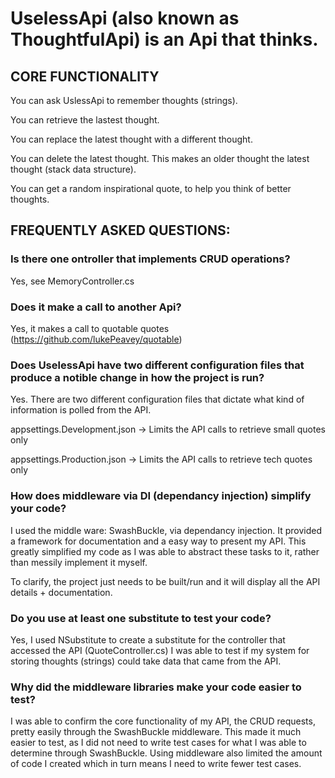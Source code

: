 # UselessApi (also known as ThoughtfulApi) is an Api that thinks.

## CORE FUNCTIONALITY

You can ask UslessApi to remember thoughts (strings).

You can retrieve the lastest thought.

You can replace the latest thought with a different thought.

You can delete the latest thought. This makes an older thought the latest thought (stack data structure).

You can get a random inspirational quote, to help you think of better thoughts.

## FREQUENTLY ASKED QUESTIONS:
### Is there one ontroller that implements CRUD operations?
Yes, see MemoryController.cs

### Does it make a call to another Api?
Yes, it makes a call to quotable quotes (https://github.com/lukePeavey/quotable)

### Does UselessApi have two different configuration files that produce a notible change in how the project is run?
Yes. There are two different configuration files that dictate what kind of information is polled from the API.

appsettings.Development.json -> Limits the API calls to retrieve small quotes only

appsettings.Production.json -> Limits the API calls to retrieve tech quotes only

### How does middleware via DI (dependancy injection) simplify your code?
I used the middle ware: SwashBuckle, via dependancy injection. It provided a framework for documentation 
and a easy way to present my API. This greatly simplified my code as I was able to abstract 
these tasks to it, rather than messily implement it myself. 

To clarify, the project just needs to be built/run and it will display all the API details + documentation.

### Do you use at least one substitute to test your code?
Yes, I used NSubstitute to create a substitute for the controller that accessed the API (QuoteController.cs)
I was able to test if my system for storing thoughts (strings) could take data that came from the API.

### Why did the middleware libraries make your code easier to test?
I was able to confirm the core functionality of my API, the CRUD requests, pretty easily through the SwashBuckle middleware.
This made it much easier to test, as I did not need to write test cases for what I was able to determine through SwashBuckle.
Using middleware also limited the amount of code I created which in turn means I need to write fewer test cases.
